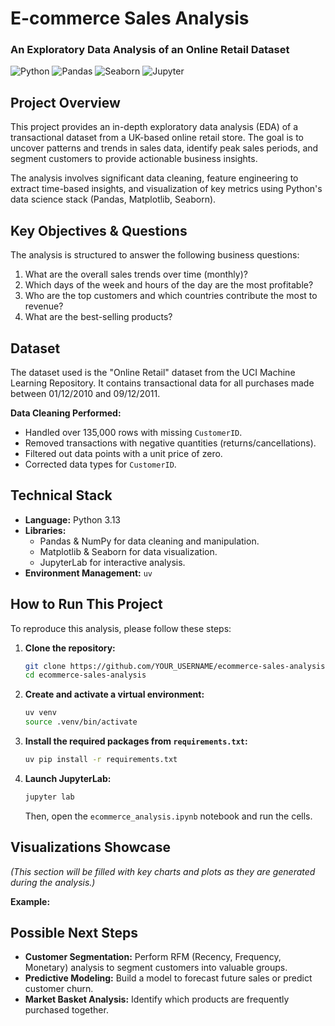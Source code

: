 # E-commerce Sales Analysis

### An Exploratory Data Analysis of an Online Retail Dataset

![Python](https://img.shields.io/badge/python-3.13-blue.svg)
![Pandas](https://img.shields.io/badge/pandas-2.2-blue.svg)
![Seaborn](https://img.shields.io/badge/seaborn-0.13-blue.svg)
![Jupyter](https://img.shields.io/badge/jupyter-lab-orange.svg)

## Project Overview

This project provides an in-depth exploratory data analysis (EDA) of a transactional dataset from a UK-based online retail store. The goal is to uncover patterns and trends in sales data, identify peak sales periods, and segment customers to provide actionable business insights.

The analysis involves significant data cleaning, feature engineering to extract time-based insights, and visualization of key metrics using Python's data science stack (Pandas, Matplotlib, Seaborn).

## Key Objectives & Questions

The analysis is structured to answer the following business questions:
1.  What are the overall sales trends over time (monthly)?
2.  Which days of the week and hours of the day are the most profitable?
3.  Who are the top customers and which countries contribute the most to revenue?
4.  What are the best-selling products?

## Dataset

The dataset used is the "Online Retail" dataset from the UCI Machine Learning Repository. It contains transactional data for all purchases made between 01/12/2010 and 09/12/2011.

**Data Cleaning Performed:**
*   Handled over 135,000 rows with missing `CustomerID`.
*   Removed transactions with negative quantities (returns/cancellations).
*   Filtered out data points with a unit price of zero.
*   Corrected data types for `CustomerID`.

## Technical Stack

*   **Language:** Python 3.13
*   **Libraries:**
    *   Pandas & NumPy for data cleaning and manipulation.
    *   Matplotlib & Seaborn for data visualization.
    *   JupyterLab for interactive analysis.
*   **Environment Management:** `uv`

## How to Run This Project

To reproduce this analysis, please follow these steps:

1.  **Clone the repository:**
    ```bash
    git clone https://github.com/YOUR_USERNAME/ecommerce-sales-analysis.git
    cd ecommerce-sales-analysis
    ```

2.  **Create and activate a virtual environment:**
    ```bash
    uv venv
    source .venv/bin/activate
    ```

3.  **Install the required packages from `requirements.txt`:**
    ```bash
    uv pip install -r requirements.txt
    ```

4.  **Launch JupyterLab:**
    ```bash
    jupyter lab
    ```
    Then, open the `ecommerce_analysis.ipynb` notebook and run the cells.

## Visualizations Showcase

*(This section will be filled with key charts and plots as they are generated during the analysis.)*

**Example:**
<!-- ![Monthly Sales Trend](images/monthly_sales_trend.png) -->
<!-- *A line chart showing the total sales revenue per month.* -->

## Possible Next Steps

*   **Customer Segmentation:** Perform RFM (Recency, Frequency, Monetary) analysis to segment customers into valuable groups.
*   **Predictive Modeling:** Build a model to forecast future sales or predict customer churn.
*   **Market Basket Analysis:** Identify which products are frequently purchased together.